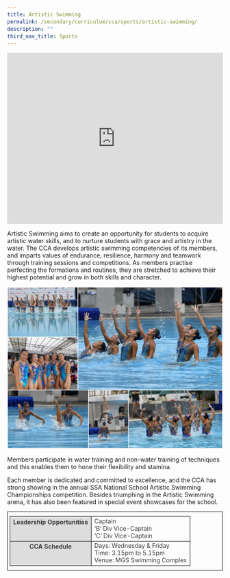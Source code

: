 ```yaml
---
title: Artistic Swimming
permalink: /secondary/curriculum/cca/sports/artistic-swimming/
description: ""
third_nav_title: Sports
---
```

<div style="width:100%; height:400px">
  <iframe class="ive_eobj_center" allowfullscreen="" frameborder="0" title="MGS Heritage Video" src="https://www.youtube.com/embed/J73PlYiUZQc" height="100%" width="100%">
  </iframe>
</div>

Artistic Swimming aims to create an opportunity for students to acquire artistic water skills, and to nurture students with grace and artistry in the water. The CCA develops artistic swimming competencies of its members, and imparts values of endurance, resilience, harmony and teamwork through training sessions and competitions. As members practise perfecting the formations and routines, they are stretched to achieve their highest potential and grow in both skills and character.

![](/images/Sec_cca/artistic-swimming.jpg)

Members participate in water training and non-water training of techniques and this enables them to hone their flexibility and stamina.

  

Each member is dedicated and committed to excellence, and the CCA has strong showing in the annual SSA National School Artistic Swimming Championships competition. Besides triumphing in the Artistic Swimming arena, it has also been featured in special event showcases for the school.

<style type="text/css">
.tg {
    border-color: black;
    border-style: solid;
    border-width: 1px;
    color: #3D3D3D;
    padding: 10px 5px;
}
.tg td {
    overflow: hidden;
    word-break: normal;
}
.tg th {
    background-color: #DDD;
    border-color: black;
    border-style: solid;
    border-width: 1px;
    color: #3D3D3D;
    font-weight: bold;
}
.tg .tr-norm {
    border-color: black;
    border-style: solid;
    border-width: 1px;
    vertical-align: top;
}
.tg .tr-header {
    border-color: black;
    border-style: solid;
    border-width: 1px;
    color: #3D3D3D;
    font-weight: bold;
    vertical-align: top
}
</style>

<table class="tg">
  <thead>
    <tr>
      <th class="tr-header">Leadership Opportunities</th>
      <td class="tr-norm">Captain <br>
        ‘B’ Div Vice-Captain <br>
        ‘C’ Div Vice-Captain </td>
    </tr>
  </thead>
  <tbody>
    <tr>
      <th class="tr-header">CCA Schedule</th>
      <td class="tr-norm">Days: Wednesday &amp; Friday<br>
        Time: 3.15pm to 5.15pm<br>
        Venue: MGS Swimming Complex </td>
    </tr>
  </tbody>
</table>
